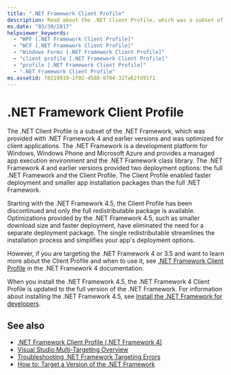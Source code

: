 ```yaml
---
title: ".NET Framework Client Profile"
description: Read about the .NET Client Profile, which was a subset of .NET that was provided in version 4 and earlier editions of .NET.
ms.date: "03/30/2017"
helpviewer_keywords: 
  - "WPF [.NET Framework Client Profile]"
  - "WCF [.NET Framework Client Profile]"
  - "Windows Forms [.NET Framework Client Profile]"
  - "client profile [.NET Framework Client Profile]"
  - "profile [.NET Framework Client Profile]"
  - ".NET Framework Client Profile"
ms.assetid: f0219919-1f02-4588-8704-327a62fd91f1
---
```

# .NET Framework Client Profile
The .NET Client Profile is a subset of the .NET Framework, which was provided with .NET Framework 4 and earlier versions and was optimized for client applications. The .NET Framework is a development platform for Windows, Windows Phone and Microsoft Azure and provides a managed app execution environment and the .NET Framework class library. The .NET Framework 4 and earlier versions provided two deployment options: the full .NET Framework and the Client Profile. The Client Profile enabled faster deployment and smaller app installation packages than the full .NET Framework.  
  
 Starting with the .NET Framework 4.5, the Client Profile has been discontinued and only the full redistributable package is available. Optimizations provided by the .NET Framework 4.5, such as smaller download size and faster deployment, have eliminated the need for a separate deployment package. The single redistributable streamlines the installation process and simplifies your app's deployment options.  
  
 However, if you are targeting the .NET Framework 4 or 3.5 and want to learn more about the Client Profile and when to use it, see [.NET Framework Client Profile](/previous-versions/dotnet/netframework-4.0/cc656912(v=vs.100)) in the .NET Framework 4 documentation.  
  
 When you install the .NET Framework 4.5, the .NET Framework 4 Client Profile is updated to the full version of the .NET Framework. For information about installing the .NET Framework 4.5, see [Install the .NET Framework for developers](../install/guide-for-developers.md).  
  
## See also

- [.NET Framework Client Profile (.NET Framework 4)](/previous-versions/dotnet/netframework-4.0/cc656912(v=vs.100))
- [Visual Studio Multi-Targeting Overview](/visualstudio/ide/visual-studio-multi-targeting-overview)
- [Troubleshooting .NET Framework Targeting Errors](/visualstudio/msbuild/troubleshooting-dotnet-framework-targeting-errors)
- [How to: Target a Version of the .NET Framework](/visualstudio/ide/visual-studio-multi-targeting-overview)

